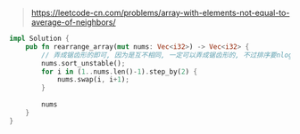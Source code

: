 > https://leetcode-cn.com/problems/array-with-elements-not-equal-to-average-of-neighbors/

``` rust
impl Solution {
    pub fn rearrange_array(mut nums: Vec<i32>) -> Vec<i32> {
        // 弄成锯齿形的即可, 因为是互不相同, 一定可以弄成锯齿形的, 不过排序要nlogn
        nums.sort_unstable();
        for i in (1..nums.len()-1).step_by(2) {
            nums.swap(i, i+1);
        }
        
        nums
    }
}
```